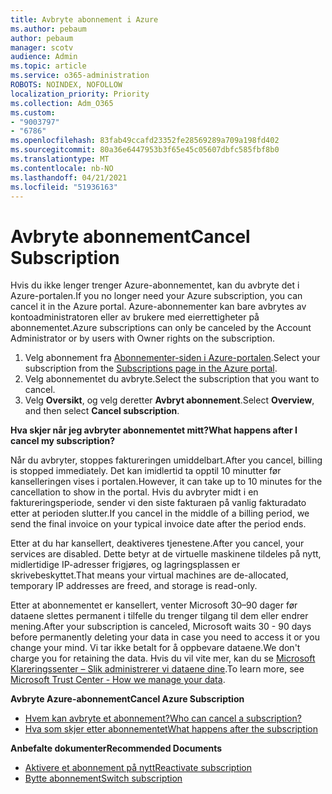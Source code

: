 ```yaml
---
title: Avbryte abonnement i Azure
ms.author: pebaum
author: pebaum
manager: scotv
audience: Admin
ms.topic: article
ms.service: o365-administration
ROBOTS: NOINDEX, NOFOLLOW
localization_priority: Priority
ms.collection: Adm_O365
ms.custom:
- "9003797"
- "6786"
ms.openlocfilehash: 83fab49ccafd23352fe28569289a709a198fd402
ms.sourcegitcommit: 80a36e6447953b3f65e45c05607dbfc585fbf8b0
ms.translationtype: MT
ms.contentlocale: nb-NO
ms.lasthandoff: 04/21/2021
ms.locfileid: "51936163"
---
```

# <a name="cancel-subscription"></a><span data-ttu-id="da382-102">Avbryte abonnement</span><span class="sxs-lookup"><span data-stu-id="da382-102">Cancel Subscription</span></span>

<span data-ttu-id="da382-103">Hvis du ikke lenger trenger Azure-abonnementet, kan du avbryte det i Azure-portalen.</span><span class="sxs-lookup"><span data-stu-id="da382-103">If you no longer need your Azure subscription, you can cancel it in the Azure portal.</span></span> <span data-ttu-id="da382-104">Azure-abonnementer kan bare avbrytes av kontoadministratoren eller av brukere med eierrettigheter på abonnementet.</span><span class="sxs-lookup"><span data-stu-id="da382-104">Azure subscriptions can only be canceled by the Account Administrator or by users with Owner rights on the subscription.</span></span>

1. <span data-ttu-id="da382-105">Velg abonnement fra [Abonnementer-siden i Azure-portalen](https://portal.azure.com/#blade/Microsoft_Azure_Billing/SubscriptionsBlade).</span><span class="sxs-lookup"><span data-stu-id="da382-105">Select your subscription from the [Subscriptions page in the Azure portal](https://portal.azure.com/#blade/Microsoft_Azure_Billing/SubscriptionsBlade).</span></span>
2. <span data-ttu-id="da382-106">Velg abonnementet du avbryte.</span><span class="sxs-lookup"><span data-stu-id="da382-106">Select the subscription that you want to cancel.</span></span>
3. <span data-ttu-id="da382-107">Velg **Oversikt**, og velg deretter **Avbryt abonnement**.</span><span class="sxs-lookup"><span data-stu-id="da382-107">Select **Overview**, and then select **Cancel subscription**.</span></span>

<span data-ttu-id="da382-108">**Hva skjer når jeg avbryter abonnementet mitt?**</span><span class="sxs-lookup"><span data-stu-id="da382-108">**What happens after I cancel my subscription?**</span></span>

<span data-ttu-id="da382-109">Når du avbryter, stoppes faktureringen umiddelbart.</span><span class="sxs-lookup"><span data-stu-id="da382-109">After you cancel, billing is stopped immediately.</span></span> <span data-ttu-id="da382-110">Det kan imidlertid ta opptil 10 minutter før kanselleringen vises i portalen.</span><span class="sxs-lookup"><span data-stu-id="da382-110">However, it can take up to 10 minutes for the cancellation to show in the portal.</span></span> <span data-ttu-id="da382-111">Hvis du avbryter midt i en faktureringsperiode, sender vi den siste fakturaen på vanlig fakturadato etter at perioden slutter.</span><span class="sxs-lookup"><span data-stu-id="da382-111">If you cancel in the middle of a billing period, we send the final invoice on your typical invoice date after the period ends.</span></span>

<span data-ttu-id="da382-112">Etter at du har kansellert, deaktiveres tjenestene.</span><span class="sxs-lookup"><span data-stu-id="da382-112">After you cancel, your services are disabled.</span></span> <span data-ttu-id="da382-113">Dette betyr at de virtuelle maskinene tildeles på nytt, midlertidige IP-adresser frigjøres, og lagringsplassen er skrivebeskyttet.</span><span class="sxs-lookup"><span data-stu-id="da382-113">That means your virtual machines are de-allocated, temporary IP addresses are freed, and storage is read-only.</span></span>

<span data-ttu-id="da382-114">Etter at abonnementet er kansellert, venter Microsoft 30–90 dager før dataene slettes permanent i tilfelle du trenger tilgang til dem eller endrer mening.</span><span class="sxs-lookup"><span data-stu-id="da382-114">After your subscription is canceled, Microsoft waits 30 - 90 days before permanently deleting your data in case you need to access it or you change your mind.</span></span> <span data-ttu-id="da382-115">Vi tar ikke betalt for å oppbevare dataene.</span><span class="sxs-lookup"><span data-stu-id="da382-115">We don't charge you for retaining the data.</span></span> <span data-ttu-id="da382-116">Hvis du vil vite mer, kan du se [Microsoft Klareringssenter – Slik administrerer vi dataene dine](https://go.microsoft.com/fwLink/p/?LinkID=822930&clcid=0x409).</span><span class="sxs-lookup"><span data-stu-id="da382-116">To learn more, see [Microsoft Trust Center - How we manage your data](https://go.microsoft.com/fwLink/p/?LinkID=822930&clcid=0x409).</span></span>

<span data-ttu-id="da382-117">**Avbryte Azure-abonnement**</span><span class="sxs-lookup"><span data-stu-id="da382-117">**Cancel Azure Subscription**</span></span>

- [<span data-ttu-id="da382-118">Hvem kan avbryte et abonnement?</span><span class="sxs-lookup"><span data-stu-id="da382-118">Who can cancel a subscription?</span></span>](https://docs.microsoft.com/azure/billing/billing-how-to-cancel-azure-subscription?WT.mc_id=Portal-Microsoft_Azure_Support#who-can-cancel-a-subscription)
- [<span data-ttu-id="da382-119">Hva som skjer etter abonnementet</span><span class="sxs-lookup"><span data-stu-id="da382-119">What happens after the subscription</span></span>](https://docs.microsoft.com/azure/billing/billing-how-to-cancel-azure-subscription?WT.mc_id=Portal-Microsoft_Azure_Support#what-happens-after-i-cancel-my-subscription)

<span data-ttu-id="da382-120">**Anbefalte dokumenter**</span><span class="sxs-lookup"><span data-stu-id="da382-120">**Recommended Documents**</span></span>

- [<span data-ttu-id="da382-121">Aktivere et abonnement på nytt</span><span class="sxs-lookup"><span data-stu-id="da382-121">Reactivate subscription</span></span>](https://docs.microsoft.com/azure/billing/billing-how-to-cancel-azure-subscription?WT.mc_id=Portal-Microsoft_Azure_Support#reactivate-subscription)
- [<span data-ttu-id="da382-122">Bytte abonnement</span><span class="sxs-lookup"><span data-stu-id="da382-122">Switch subscription</span></span>](https://docs.microsoft.com/azure/billing/billing-how-to-switch-azure-offer?WT.mc_id=Portal-Microsoft_Azure_Support)